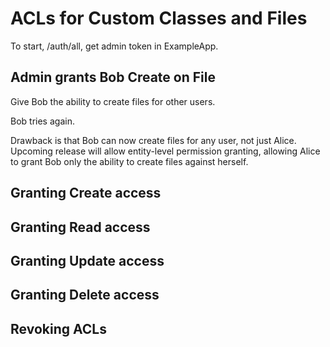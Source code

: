 # ACLs for Custom Classes and Files

To start, /auth/all, get admin token in ExampleApp.

## Admin grants Bob Create on File

Give Bob the ability to create files for other users.

Bob tries again.

Drawback is that Bob can now create files for any user, not just Alice. Upcoming release will allow entity-level permission granting, allowing Alice to grant Bob only the ability to create files against herself.


## Granting Create access

## Granting Read access

## Granting Update access

## Granting Delete access

## Revoking ACLs
